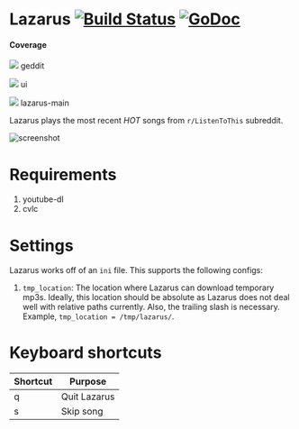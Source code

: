 # Lazarus [![Build Status](https://img.shields.io/travis/avadhutp/lazarus/master.svg?style=flat)](https://travis-ci.org/avadhutp/lazarus) [![GoDoc](https://godoc.org/github.com/avadhutp/lazarus?status.png)](https://godoc.org/github.com/avadhutp/lazarus)

#### Coverage
[![](http://gocover.io/_badge/github.com/avadhutp/lazarus/geddit)](http://gocover.io/github.com/avadhutp/lazarus/geddit) geddit

[![](http://gocover.io/_badge/github.com/avadhutp/lazarus/ui)](http://gocover.io/github.com/avadhutp/lazarus/ui) ui

[![](http://gocover.io/_badge/github.com/avadhutp/lazarus)](http://gocover.io/github.com/avadhutp/lazarus) lazarus-main

Lazarus plays the most recent *HOT* songs from `r/ListenToThis` subreddit.

![screenshot](http://i.imgur.com/7g6Pscd.png)

# Requirements
1. youtube-dl
2. cvlc

# Settings
Lazarus works off of an `ini` file. This supports the following configs:

1. `tmp_location`: The location where Lazarus can download temporary mp3s. Ideally, this location should be absolute as Lazarus does not deal well with relative paths currently. Also, the trailing slash is necessary. Example, `tmp_location = /tmp/lazarus/`.

# Keyboard shortcuts
Shortcut | Purpose
---------|--------
q | Quit Lazarus
s | Skip song
